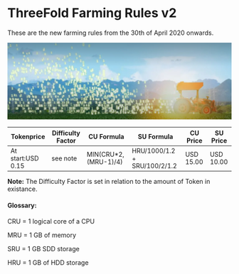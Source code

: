 # ThreeFold Farming Rules v2

These are the new farming rules from the 30th of April 2020 onwards.

![](./img/farming_rules_v2.png)



|Tokenprice   | Difficulty Factor|CU Formula|SU Formula|CU Price|SU Price|
|-------------|------------------------------|---------------|--------------|----|-----|
|At start:USD 0.15|see note|MIN(CRU*2,(MRU-1)/4)|HRU/1000/1.2 + SRU/100/2/1.2|USD 15.00|USD 10.00|


**Note:** The Difficulty Factor is set in relation to the amount of Token in existance.


#### Glossary:
CRU = 1 logical core of a CPU

MRU = 1 GB of memory

SRU = 1 GB SDD storage

HRU = 1 GB of HDD storage

